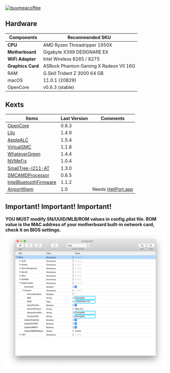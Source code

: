 [![buymeacoffee](https://i.imgur.com/iYsbmQO.png)](https://www.buymeacoffee.com/revunix)

## Hardware
Components | Recommended SKU
------------ | -------------
**CPU** | AMD Ryzen Threadripper 1950X
**Motherboard** | Gigabyte X399 DESIGNARE EX
**WiFi Adapter** | Intel Wireless 8265 / 8275
**Graphics Card** | ASRock Phantom Gaming X Radeon VII 16G
RAM | G.Skill Trident Z 3000 64 GB
macOS | 11.0.1 (20B29)
OpenCore | v0.6.3 (stable)


## Kexts
Items | Last Version | Comments
------------ | ------------- | -------------
[OpenCore](https://github.com/acidanthera/OpenCorePkg/releases) | 0.6.3 |
[Lilu](https://github.com/acidanthera/Lilu/releases) | 1.4.9 | 
[AppleALC](https://github.com/acidanthera/AppleALC/releases) | 1.5.4 |
[VirtualSMC](https://github.com/acidanthera/VirtualSMC/releases) | 1.1.8 |
[WhateverGreen](https://github.com/acidanthera/whatevergreen/releases) | 1.4.4 |
[NVMeFix](https://github.com/acidanthera/NVMeFix/releases) | 1.0.4 |
[SmallTree-I211-AT](https://github.com/khronokernel/SmallTree-I211-AT-patch/releases) | 1.3.0 |
[SMCAMDProcessor](https://github.com/trulyspinach/SMCAMDProcessor/releases) | 0.6.5 |
[IntelBluetoothFirmware](https://github.com/OpenIntelWireless/IntelBluetoothFirmware/releases) | 1.1.2 |
[AirportItlwm](https://github.com/OpenIntelWireless/itlwm/releases) | 1.0 | Needs [HeliPort.app](https://github.com/OpenIntelWireless/HeliPort/releases)


## Important! Important! Important!

**YOU MUST modify SN/UUID/MLB/ROM values in config.plist file. ROM value is the MAC address of your motherboard built-in network card, check it on BIOS settings.**
![SN/UUID/MLB](https://github.com/revunix/GIGABYTE-X399-Designare-EX/blob/main/images/MLBUUIDSN.png?raw=true)
